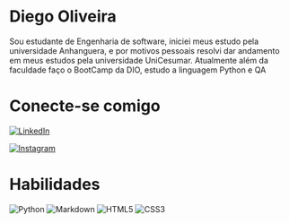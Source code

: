 # Diego Oliveira
  Sou estudante de Engenharia de software, iniciei meus estudo pela universidade Anhanguera, e por motivos pessoais resolvi dar andamento em meus estudos pela universidade UniCesumar.
Atualmente além da faculdade faço o BootCamp da DIO, estudo a linguagem Python e QA

# Conecte-se comigo
[![LinkedIn](https://img.shields.io/badge/LinkedIn-000?style=for-the-badge&logo=linkedin&logoColor=0E76A8)](https://www.linkedin.com/in/diego-oliveira-0ba43a140/)

[![Instagram](https://img.shields.io/badge/Instagram-000?style=for-the-badge&logo=instagram)](https://www.instagram.com/diego.diegogarrido/)

# Habilidades

![Python](https://img.shields.io/badge/Python-000?style=for-the-badge&logo=python)
![Markdown](https://img.shields.io/badge/Markdown-000?style=for-the-badge&logo=markdown)
![HTML5](https://img.shields.io/badge/HTML5-000?style=for-the-badge&logo=html5)
![CSS3](https://img.shields.io/badge/CSS3-000?style=for-the-badge&logo=css3&logoColor=264CE4)
